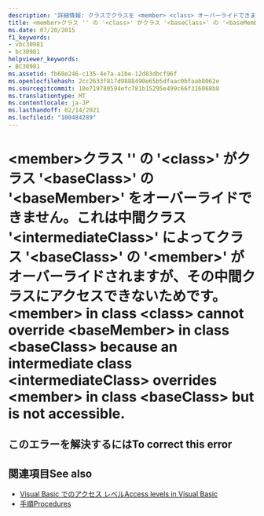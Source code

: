```yaml
---
description: '詳細情報: クラスでクラスを <member> <class> オーバーライドできません。 <baseMember> <baseClass> 中間クラス <intermediateClass> は <member> クラスでオーバーライドされますが、 <baseClass> アクセスできません。'
title: <member>クラス '' の '<class>' がクラス '<baseClass>' の '<baseMember>' をオーバーライドできません。これは中間クラス '<intermediateClass>' によってクラス '<baseClass>' の '<member>' がオーバーライドされますが、その中間クラスにアクセスできないためです。
ms.date: 07/20/2015
f1_keywords:
- vbc30981
- bc30981
helpviewer_keywords:
- BC30981
ms.assetid: fb68e246-c135-4e7a-a1be-12d83dbcf96f
ms.openlocfilehash: 2cc2633f817d9888490e65b5dfaac0bfaab8062e
ms.sourcegitcommit: 10e719780594efc781b15295e499c66f316068b8
ms.translationtype: MT
ms.contentlocale: ja-JP
ms.lasthandoff: 02/14/2021
ms.locfileid: "100484289"
---
```

# <a name="member-in-class-class-cannot-override-basemember-in-class-baseclass-because-an-intermediate-class-intermediateclass-overrides-member-in-class-baseclass-but-is-not-accessible"></a><span data-ttu-id="e1360-103">\<member>クラス '' の '\<class>' がクラス '\<baseClass>' の '\<baseMember>' をオーバーライドできません。これは中間クラス '\<intermediateClass>' によってクラス '\<baseClass>' の '\<member>' がオーバーライドされますが、その中間クラスにアクセスできないためです。</span><span class="sxs-lookup"><span data-stu-id="e1360-103">\<member> in class \<class> cannot override \<baseMember> in class \<baseClass> because an intermediate class \<intermediateClass> overrides \<member> in class \<baseClass> but is not accessible.</span></span>

## <a name="to-correct-this-error"></a><span data-ttu-id="e1360-104">このエラーを解決するには</span><span class="sxs-lookup"><span data-stu-id="e1360-104">To correct this error</span></span>

## <a name="see-also"></a><span data-ttu-id="e1360-105">関連項目</span><span class="sxs-lookup"><span data-stu-id="e1360-105">See also</span></span>

- [<span data-ttu-id="e1360-106">Visual Basic でのアクセス レベル</span><span class="sxs-lookup"><span data-stu-id="e1360-106">Access levels in Visual Basic</span></span>](../programming-guide/language-features/declared-elements/access-levels.md)
- [<span data-ttu-id="e1360-107">手順</span><span class="sxs-lookup"><span data-stu-id="e1360-107">Procedures</span></span>](../programming-guide/language-features/procedures/index.md)
